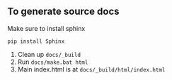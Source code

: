 ## To generate source docs
Make sure to install sphinx
```
pip install Sphinx
```

1. Clean up `docs/_build`
2. Run `docs/make.bat html`
3. Main index.html is at `docs/_build/html/index.html`